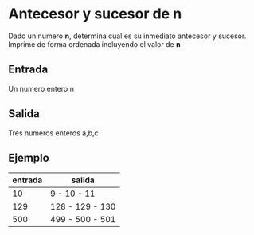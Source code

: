 # Antecesor y sucesor de n

Dado un numero **n**, determina cual es su inmediato antecesor y sucesor. Imprime de forma ordenada incluyendo el valor de **n**

## **Entrada**

Un numero entero n

## **Salida**

Tres numeros enteros a,b,c

## **Ejemplo**

|entrada  |salida  |
|--|--|
|10  | 9 - 10 - 11 |
|129  | 128 - 129 - 130|
|500  |499	- 500 - 501|

